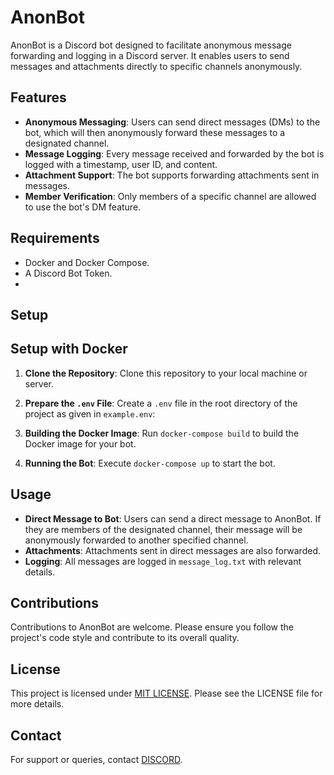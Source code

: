 # AnonBot

AnonBot is a Discord bot designed to facilitate anonymous message forwarding and logging in a Discord server. It enables users to send messages and attachments directly to specific channels anonymously.

## Features

- **Anonymous Messaging**: Users can send direct messages (DMs) to the bot, which will then anonymously forward these messages to a designated channel.
- **Message Logging**: Every message received and forwarded by the bot is logged with a timestamp, user ID, and content.
- **Attachment Support**: The bot supports forwarding attachments sent in messages.
- **Member Verification**: Only members of a specific channel are allowed to use the bot's DM feature.

## Requirements

- Docker and Docker Compose.
- A Discord Bot Token.
- 

## Setup

## Setup with Docker

1. **Clone the Repository**:
   Clone this repository to your local machine or server.

2. **Prepare the `.env` File**:
   Create a `.env` file in the root directory of the project as given in `example.env`:

3. **Building the Docker Image**:
Run `docker-compose build` to build the Docker image for your bot.

4. **Running the Bot**:
Execute `docker-compose up` to start the bot.

## Usage

- **Direct Message to Bot**: Users can send a direct message to AnonBot. If they are members of the designated channel, their message will be anonymously forwarded to another specified channel.
- **Attachments**: Attachments sent in direct messages are also forwarded.
- **Logging**: All messages are logged in `message_log.txt` with relevant details.

## Contributions

Contributions to AnonBot are welcome. Please ensure you follow the project's code style and contribute to its overall quality.

## License

This project is licensed under [MIT LICENSE](https://opensource.org/license/mit/). Please see the LICENSE file for more details.

## Contact

For support or queries, contact [DISCORD](https://discord.gg/thorlabs).
